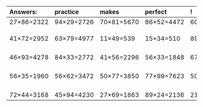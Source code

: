 | Answers: | practice | makes | perfect | ! |
| :--- | :--- | :--- | :--- | :--- |
| 27×86=2322 | 94×29=2726 | 70×81=5670 | 86×52=4472 | 60×74=4440 | 
|   |   |   |   |   | 
|   |   |   |   |   | 
|   |   |   |   |   | 
| 41×72=2952 | 63×79=4977 | 11×49=539 | 15×34=510 | 89×12=1068 | 
|   |   |   |   |   | 
|   |   |   |   |   | 
|   |   |   |   |   | 
|   |   |   |   |   | 
| 46×93=4278 | 84×33=2772 | 41×56=2296 | 56×33=1848 | 67×53=3551 | 
|   |   |   |   |   | 
|   |   |   |   |   | 
|   |   |   |   |   | 
|   |   |   |   |   | 
| 56×35=1960 | 56×62=3472 | 50×77=3850 | 77×99=7623 | 50×55=2750 | 
|   |   |   |   |   | 
|   |   |   |   |   | 
|   |   |   |   |   | 
|   |   |   |   |   | 
| 72×44=3168 | 45×94=4230 | 27×69=1863 | 89×24=2136 | 21×66=1386 | 
